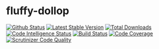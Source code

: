 # fluffy-dollop

[![Github Status](https://github.com/tephida/fluffy-dollop/workflows/CI/badge.svg)](https://github.com/umbrellio/laravel-ltree/actions)
[![Latest Stable Version](https://poser.pugx.org/tephida/fluffy-dollop/v/stable.png)](https://packagist.org/packages/umbrellio/laravel-ltree)
[![Total Downloads](https://poser.pugx.org/tephida/fluffy-dollop/downloads.png)](https://packagist.org/packages/umbrellio/laravel-ltree)
[![Code Intelligence Status](https://scrutinizer-ci.com/g/Tephida/fluffy-dollop/badges/code-intelligence.svg?b=main)](https://scrutinizer-ci.com/code-intelligence)
[![Build Status](https://scrutinizer-ci.com/g/Tephida/fluffy-dollop/badges/build.png?b=main)](https://scrutinizer-ci.com/g/Tephida/fluffy-dollop/build-status/main)
[![Code Coverage](https://scrutinizer-ci.com/g/Tephida/fluffy-dollop/badges/coverage.png?b=main)](https://scrutinizer-ci.com/g/Tephida/fluffy-dollop/?branch=main)
[![Scrutinizer Code Quality](https://scrutinizer-ci.com/g/Tephida/fluffy-dollop/badges/quality-score.png?b=main)](https://scrutinizer-ci.com/g/Tephida/fluffy-dollop/?branch=main)

